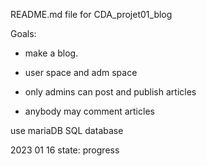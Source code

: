 README.md file for CDA_projet01_blog

Goals:
- make a blog.
- user space and adm space

- only admins can post and publish articles
- anybody may comment articles

use mariaDB SQL database

2023 01 16
state: progress
